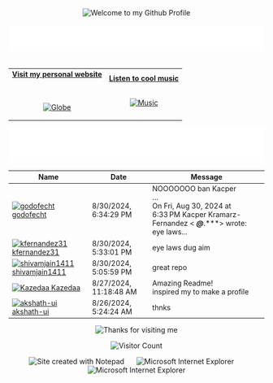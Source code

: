 <!-- "Hero" Header -->
<div align="center">
  <img src="https://github.com/BrunnerLivio/brunnerlivio/blob/master/images/welcome.png?raw=true" style="max-width: 100%;" alt="Welcome to my Github Profile" />
  <br />
  <br />
  <img height="50" alt="My Name is Livio and I like Node.js" src="images/personal_note.svg" />
  <br />
  <br />

</div>

<!-- Social -->
<table width="100%" align="center">
<tr>
<td align="center">
<a href="https://brunnerliv.io">
<strong>Visit my personal website </strong>
<br />
<br />
<br />

<p>

<img alt="Globe" height="80" src="images/globe.gif">
</a>
</p>

</td>


<td align="center">
<a href="https://www.youtube.com/watch?v=3YxaaGgTQYM&ab_channel=EvanescenceVEVO">
<strong>Listen to cool music</strong>
<br />
<br />


<p>
<img height="100" alt="Music" src="images/music.gif"> 
</a>
</p>

</td>
</tr>
</table>

<div align="center">
<a href="https://github.com/BrunnerLivio/brunnerlivio/issues/62#issuecomment-new"><img src="images/guestbook.svg"></a> 
</div>

<!-- Guestbook -->
| Name | Date | Message |
|---|---|---|
| <a href="https://github.com/godofecht"><img width="24" src="https://avatars.githubusercontent.com/u/11516291?s=24&u=235a8011559c052a9750741756f153e98dbc7ac3&v=4" alt="godofecht" /> godofecht</a> |8/30/2024, 6:34:29 PM|NOOOOOOO ban Kacper<br />…<br />On Fri, Aug 30, 2024 at 6:33 PM Kacper Kramarz-Fernandez < ***@***.***> wrote:<br /> eye laws...|
| <a href="https://github.com/kfernandez31"><img width="24" src="https://avatars.githubusercontent.com/u/66901783?s=24&u=0a2c23403813c7e54ffd0255e009a1368afc0221&v=4" alt="kfernandez31" /> kfernandez31</a> |8/30/2024, 5:33:01 PM|eye laws dug aim|
| <a href="https://github.com/shivamjain1411"><img width="24" src="https://avatars.githubusercontent.com/u/122403035?s=24&u=c6c1745421c20828f3242d9d15d54ab92eae478e&v=4" alt="shivamjain1411" /> shivamjain1411</a> |8/30/2024, 5:05:59 PM|great repo|
| <a href="https://github.com/Kazedaa"><img width="24" src="https://avatars.githubusercontent.com/u/120291477?s=24&u=280341ea34f63073c44e768852c4ce77049ec8bd&v=4" alt="Kazedaa" /> Kazedaa</a> |8/27/2024, 11:18:48 AM|Amazing Readme!<br />inspired my to make a profile|
| <a href="https://github.com/akshath-ui"><img width="24" src="https://avatars.githubusercontent.com/u/179396445?s=24&u=5d95522897be37a318d2d25bcf5fa374134683c1&v=4" alt="akshath-ui" /> akshath-ui</a> |8/26/2024, 5:24:24 AM|thnks|
<!-- /Guestbook -->

<!-- Footer -->

<div align="center">

<img height="120" alt="Thanks for visiting me" width="100%" src="https://raw.githubusercontent.com/BrunnerLivio/brunnerlivio/master/images/marquee.svg" />
<br />

![Visitor Count](https://profile-counter.glitch.me/brunnerlivio/count.svg)


<img src="https://raw.githubusercontent.com/BrunnerLivio/brunnerlivio/master/images/notepad.gif" alt="Site created with Notepad" height="30" />
<!-- "margin-right: whatever;" -->
<span>&nbsp;&nbsp;&nbsp;&nbsp;</span>  
<img src="https://raw.githubusercontent.com/BrunnerLivio/brunnerlivio/master/images/ie_logo.gif" alt="Microsoft Internet Explorer" />
<span>&nbsp;&nbsp;&nbsp;&nbsp;</span>  
<img src="https://raw.githubusercontent.com/BrunnerLivio/brunnerlivio/master/images/noframes.gif" alt="Microsoft Internet Explorer" />

</div>
